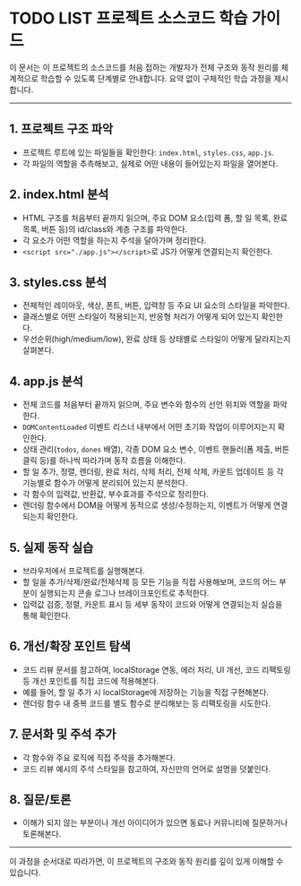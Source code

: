 # TODO LIST 프로젝트 소스코드 학습 가이드

이 문서는 이 프로젝트의 소스코드를 처음 접하는 개발자가 전체 구조와 동작 원리를 체계적으로 학습할 수 있도록 단계별로 안내합니다. 요약 없이 구체적인 학습 과정을 제시합니다.

---

## 1. 프로젝트 구조 파악
- 프로젝트 루트에 있는 파일들을 확인한다: `index.html`, `styles.css`, `app.js`.
- 각 파일의 역할을 추측해보고, 실제로 어떤 내용이 들어있는지 파일을 열어본다.

## 2. index.html 분석
- HTML 구조를 처음부터 끝까지 읽으며, 주요 DOM 요소(입력 폼, 할 일 목록, 완료 목록, 버튼 등)의 id/class와 계층 구조를 파악한다.
- 각 요소가 어떤 역할을 하는지 주석을 달아가며 정리한다.
- `<script src="./app.js"></script>`로 JS가 어떻게 연결되는지 확인한다.

## 3. styles.css 분석
- 전체적인 레이아웃, 색상, 폰트, 버튼, 입력창 등 주요 UI 요소의 스타일을 파악한다.
- 클래스별로 어떤 스타일이 적용되는지, 반응형 처리가 어떻게 되어 있는지 확인한다.
- 우선순위(high/medium/low), 완료 상태 등 상태별로 스타일이 어떻게 달라지는지 살펴본다.

## 4. app.js 분석
- 전체 코드를 처음부터 끝까지 읽으며, 주요 변수와 함수의 선언 위치와 역할을 파악한다.
- `DOMContentLoaded` 이벤트 리스너 내부에서 어떤 초기화 작업이 이루어지는지 확인한다.
- 상태 관리(`todos`, `dones` 배열), 각종 DOM 요소 변수, 이벤트 핸들러(폼 제출, 버튼 클릭 등)를 하나씩 따라가며 동작 흐름을 이해한다.
- 할 일 추가, 정렬, 렌더링, 완료 처리, 삭제 처리, 전체 삭제, 카운트 업데이트 등 각 기능별로 함수가 어떻게 분리되어 있는지 분석한다.
- 각 함수의 입력값, 반환값, 부수효과를 주석으로 정리한다.
- 렌더링 함수에서 DOM을 어떻게 동적으로 생성/수정하는지, 이벤트가 어떻게 연결되는지 확인한다.

## 5. 실제 동작 실습
- 브라우저에서 프로젝트를 실행해본다.
- 할 일을 추가/삭제/완료/전체삭제 등 모든 기능을 직접 사용해보며, 코드의 어느 부분이 실행되는지 콘솔 로그나 브레이크포인트로 추적한다.
- 입력값 검증, 정렬, 카운트 표시 등 세부 동작이 코드와 어떻게 연결되는지 실습을 통해 확인한다.

## 6. 개선/확장 포인트 탐색
- 코드 리뷰 문서를 참고하여, localStorage 연동, 에러 처리, UI 개선, 코드 리팩토링 등 개선 포인트를 직접 코드에 적용해본다.
- 예를 들어, 할 일 추가 시 localStorage에 저장하는 기능을 직접 구현해본다.
- 렌더링 함수 내 중복 코드를 별도 함수로 분리해보는 등 리팩토링을 시도한다.

## 7. 문서화 및 주석 추가
- 각 함수와 주요 로직에 직접 주석을 추가해본다.
- 코드 리뷰 예시의 주석 스타일을 참고하여, 자신만의 언어로 설명을 덧붙인다.

## 8. 질문/토론
- 이해가 되지 않는 부분이나 개선 아이디어가 있으면 동료나 커뮤니티에 질문하거나 토론해본다.

---

이 과정을 순서대로 따라가면, 이 프로젝트의 구조와 동작 원리를 깊이 있게 이해할 수 있습니다.
